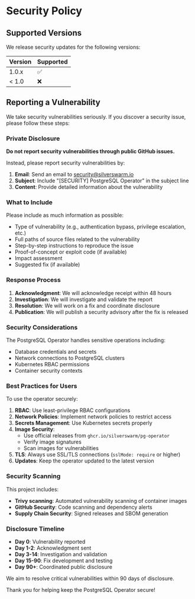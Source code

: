 # Security Policy

## Supported Versions

We release security updates for the following versions:

| Version | Supported          |
| ------- | ------------------ |
| 1.0.x   | :white_check_mark: |
| < 1.0   | :x:                |

## Reporting a Vulnerability

We take security vulnerabilities seriously. If you discover a security issue, please follow these steps:

### Private Disclosure

**Do not report security vulnerabilities through public GitHub issues.**

Instead, please report security vulnerabilities by:

1. **Email**: Send an email to security@silverswarm.io
2. **Subject**: Include "[SECURITY] PostgreSQL Operator" in the subject line
3. **Content**: Provide detailed information about the vulnerability

### What to Include

Please include as much information as possible:

- Type of vulnerability (e.g., authentication bypass, privilege escalation, etc.)
- Full paths of source files related to the vulnerability
- Step-by-step instructions to reproduce the issue
- Proof-of-concept or exploit code (if available)
- Impact assessment
- Suggested fix (if available)

### Response Process

1. **Acknowledgment**: We will acknowledge receipt within 48 hours
2. **Investigation**: We will investigate and validate the report
3. **Resolution**: We will work on a fix and coordinate disclosure
4. **Publication**: We will publish a security advisory after the fix is released

### Security Considerations

The PostgreSQL Operator handles sensitive operations including:

- Database credentials and secrets
- Network connections to PostgreSQL clusters
- Kubernetes RBAC permissions
- Container security contexts

### Best Practices for Users

To use the operator securely:

1. **RBAC**: Use least-privilege RBAC configurations
2. **Network Policies**: Implement network policies to restrict access
3. **Secrets Management**: Use Kubernetes secrets properly
4. **Image Security**: 
   - Use official releases from `ghcr.io/silverswarm/pg-operator`
   - Verify image signatures
   - Scan images for vulnerabilities
5. **TLS**: Always use SSL/TLS connections (`sslMode: require` or higher)
6. **Updates**: Keep the operator updated to the latest version

### Security Scanning

This project includes:

- **Trivy scanning**: Automated vulnerability scanning of container images
- **GitHub Security**: Code scanning and dependency alerts
- **Supply Chain Security**: Signed releases and SBOM generation

### Disclosure Timeline

- **Day 0**: Vulnerability reported
- **Day 1-2**: Acknowledgment sent
- **Day 3-14**: Investigation and validation
- **Day 15-90**: Fix development and testing
- **Day 90+**: Coordinated public disclosure

We aim to resolve critical vulnerabilities within 90 days of disclosure.

Thank you for helping keep the PostgreSQL Operator secure!